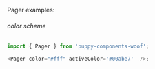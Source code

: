Pager examples:

###### color scheme

```js
import { Pager } from 'puppy-components-woof';

<Pager color="#fff" activeColor='#00abe7'  />;
```
